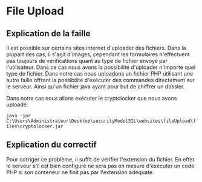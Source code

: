 # File Upload

## Explication de la faille

Il est possible sur certains sites internet d'uploader des fichiers. Dans la plupart des cas, il s'agit d'images, cependant les formulaires n'effectuent pas toujours de vérifications quant au type de fichier envoyé par l'utilisateur. Dans ce cas nous avons la possibilité d'uploader n'importe quel type de fichier.
Dans notre cas nous uploadons un fichier PHP utilisant une autre faille offrant la possibilité d'exécuter des commandes directement sur le serveur. Ainsi qu'un fichier java ayant pour but de chiffrer un dossier.

Dans notre cas nous allons exécuter le cryptolocker que nous avons uploadé.

`java -jar C:\Users\Administrateur\Desktop\securityModel3IL\websites\fileUpload\files\cryptolocker.jar`

## Explication du correctif

Pour corriger ce problème, il suffit de vérifier l'extension du fichier. En effet le serveur s’il est bien configuré ne sera pas en mesure d'exécuter un code PHP si son conteneur ne finit pas par l'extension adéquate.
